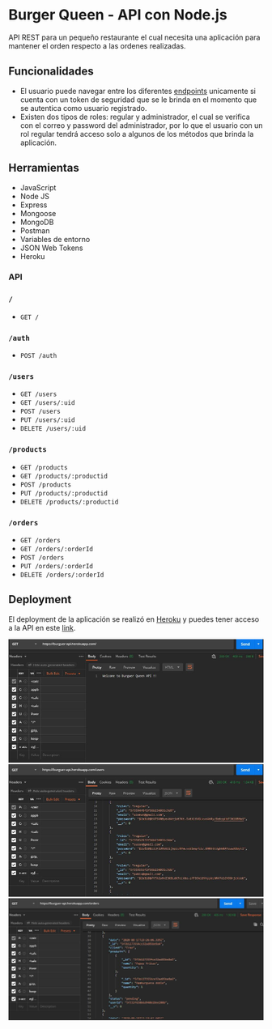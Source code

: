 # Burger Queen - API con Node.js
API REST para un pequeño restaurante el cual necesita una aplicación para mantener el orden respecto a las ordenes realizadas.

## Funcionalidades
* El usuario puede navegar entre los diferentes [endpoints](https://laboratoria.github.io/burger-queen-api/) unicamente si cuenta con un token de seguridad que se le brinda en el momento que se autentica como usuario registrado.
* Existen dos tipos de roles: regular y administrador, el cual se verifica con el correo y password del administrador, por lo que el usuario con un rol regular tendrá acceso solo a algunos de los métodos que brinda la aplicación.

## Herramientas 

* JavaScript
* Node JS
* Express
* Mongoose
* MongoDB
* Postman
* Variables de entorno
* JSON Web Tokens
* Heroku

### API

###  `/`

* `GET /`

###  `/auth`

* `POST /auth`

###  `/users`

* `GET /users`
* `GET /users/:uid`
* `POST /users`
* `PUT /users/:uid`
* `DELETE /users/:uid`

### `/products`

* `GET /products`
* `GET /products/:productid`
* `POST /products`
* `PUT /products/:productid`
* `DELETE /products/:productid`

### `/orders`

* `GET /orders`
* `GET /orders/:orderId`
* `POST /orders`
* `PUT /orders/:orderId`
* `DELETE /orders/:orderId`

## Deployment
El deployment de la aplicación se realizó en [Heroku](www.heroku.com) y puedes tener acceso a la API en este [link](https://burguer-api.herokuapp.com/). 

![Postman1](assets/postman1.JPG)
![Postman2](assets/postman2.JPG)
![Postman3](assets/postman3.JPG)
